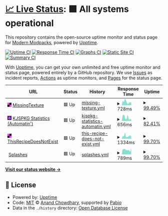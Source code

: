 # [📈 Live Status](https://Modern-Modpacks.github.io/mm-upptime): <!--live status--> **🟩 All systems operational**

This repository contains the open-source uptime monitor and status page for [Modern Modpacks](https://modernmodpacks.site), powered by [Upptime](https://github.com/upptime/upptime).

[![Uptime CI](https://github.com/Modern-Modpacks/mm-upptime/workflows/Uptime%20CI/badge.svg)](https://github.com/Modern-Modpacks/mm-upptime/actions?query=workflow%3A%22Uptime+CI%22)
[![Response Time CI](https://github.com/Modern-Modpacks/mm-upptime/workflows/Response%20Time%20CI/badge.svg)](https://github.com/Modern-Modpacks/mm-upptime/actions?query=workflow%3A%22Response+Time+CI%22)
[![Graphs CI](https://github.com/Modern-Modpacks/mm-upptime/workflows/Graphs%20CI/badge.svg)](https://github.com/Modern-Modpacks/mm-upptime/actions?query=workflow%3A%22Graphs+CI%22)
[![Static Site CI](https://github.com/Modern-Modpacks/mm-upptime/workflows/Static%20Site%20CI/badge.svg)](https://github.com/Modern-Modpacks/mm-upptime/actions?query=workflow%3A%22Static+Site+CI%22)
[![Summary CI](https://github.com/Modern-Modpacks/mm-upptime/workflows/Summary%20CI/badge.svg)](https://github.com/Modern-Modpacks/mm-upptime/actions?query=workflow%3A%22Summary+CI%22)

With [Upptime](https://upptime.js.org), you can get your own unlimited and free uptime monitor and status page, powered entirely by a GitHub repository. We use [Issues](https://github.com/Modern-Modpacks/mm-upptime/issues) as incident reports, [Actions](https://github.com/Modern-Modpacks/mm-upptime/actions) as uptime monitors, and [Pages](https://Modern-Modpacks.github.io/mm-upptime) for the status page.

<!--start: status pages-->
<!-- This summary is generated by Upptime (https://github.com/upptime/upptime) -->
<!-- Do not edit this manually, your changes will be overwritten -->
<!-- prettier-ignore -->
| URL | Status | History | Response Time | Uptime |
| --- | ------ | ------- | ------------- | ------ |
| <img alt="" src="https://raw.githubusercontent.com/Modern-Modpacks/assets/main/Icons/Other/missingtexture.png" height="13"> [MissingTexture](https://missingtexture.modernmodpacks.site) | 🟩 Up | [missing-texture.yml](https://github.com/Modern-Modpacks/mm-upptime/commits/HEAD/history/missing-texture.yml) | <details><summary><img alt="Response time graph" src="./graphs/missing-texture/response-time-week.png" height="20"> 728ms</summary><br><a href="https://status.modernmodpacks.site/history/missing-texture"><img alt="Response time 578" src="https://img.shields.io/endpoint?url=https%3A%2F%2Fraw.githubusercontent.com%2FModern-Modpacks%2Fmm-upptime%2FHEAD%2Fapi%2Fmissing-texture%2Fresponse-time.json"></a><br><a href="https://status.modernmodpacks.site/history/missing-texture"><img alt="24-hour response time 745" src="https://img.shields.io/endpoint?url=https%3A%2F%2Fraw.githubusercontent.com%2FModern-Modpacks%2Fmm-upptime%2FHEAD%2Fapi%2Fmissing-texture%2Fresponse-time-day.json"></a><br><a href="https://status.modernmodpacks.site/history/missing-texture"><img alt="7-day response time 728" src="https://img.shields.io/endpoint?url=https%3A%2F%2Fraw.githubusercontent.com%2FModern-Modpacks%2Fmm-upptime%2FHEAD%2Fapi%2Fmissing-texture%2Fresponse-time-week.json"></a><br><a href="https://status.modernmodpacks.site/history/missing-texture"><img alt="30-day response time 726" src="https://img.shields.io/endpoint?url=https%3A%2F%2Fraw.githubusercontent.com%2FModern-Modpacks%2Fmm-upptime%2FHEAD%2Fapi%2Fmissing-texture%2Fresponse-time-month.json"></a><br><a href="https://status.modernmodpacks.site/history/missing-texture"><img alt="1-year response time 578" src="https://img.shields.io/endpoint?url=https%3A%2F%2Fraw.githubusercontent.com%2FModern-Modpacks%2Fmm-upptime%2FHEAD%2Fapi%2Fmissing-texture%2Fresponse-time-year.json"></a></details> | <details><summary><a href="https://status.modernmodpacks.site/history/missing-texture">99.49%</a></summary><a href="https://status.modernmodpacks.site/history/missing-texture"><img alt="All-time uptime 85.07%" src="https://img.shields.io/endpoint?url=https%3A%2F%2Fraw.githubusercontent.com%2FModern-Modpacks%2Fmm-upptime%2FHEAD%2Fapi%2Fmissing-texture%2Fuptime.json"></a><br><a href="https://status.modernmodpacks.site/history/missing-texture"><img alt="24-hour uptime 97.17%" src="https://img.shields.io/endpoint?url=https%3A%2F%2Fraw.githubusercontent.com%2FModern-Modpacks%2Fmm-upptime%2FHEAD%2Fapi%2Fmissing-texture%2Fuptime-day.json"></a><br><a href="https://status.modernmodpacks.site/history/missing-texture"><img alt="7-day uptime 99.49%" src="https://img.shields.io/endpoint?url=https%3A%2F%2Fraw.githubusercontent.com%2FModern-Modpacks%2Fmm-upptime%2FHEAD%2Fapi%2Fmissing-texture%2Fuptime-week.json"></a><br><a href="https://status.modernmodpacks.site/history/missing-texture"><img alt="30-day uptime 91.94%" src="https://img.shields.io/endpoint?url=https%3A%2F%2Fraw.githubusercontent.com%2FModern-Modpacks%2Fmm-upptime%2FHEAD%2Fapi%2Fmissing-texture%2Fuptime-month.json"></a><br><a href="https://status.modernmodpacks.site/history/missing-texture"><img alt="1-year uptime 85.07%" src="https://img.shields.io/endpoint?url=https%3A%2F%2Fraw.githubusercontent.com%2FModern-Modpacks%2Fmm-upptime%2FHEAD%2Fapi%2Fmissing-texture%2Fuptime-year.json"></a></details>
| <img alt="" src="https://raw.githubusercontent.com/Modern-Modpacks/assets/main/Icons/Other/kjspkg.png" height="13"> [KJSPKG Statistics (Automatin')](https://tizudev.vercel.app/automatin/api/1025316079226064966/kjspkg) | 🟩 Up | [kjspkg-statistics-automatin.yml](https://github.com/Modern-Modpacks/mm-upptime/commits/HEAD/history/kjspkg-statistics-automatin.yml) | <details><summary><img alt="Response time graph" src="./graphs/kjspkg-statistics-automatin/response-time-week.png" height="20"> 656ms</summary><br><a href="https://status.modernmodpacks.site/history/kjspkg-statistics-automatin"><img alt="Response time 781" src="https://img.shields.io/endpoint?url=https%3A%2F%2Fraw.githubusercontent.com%2FModern-Modpacks%2Fmm-upptime%2FHEAD%2Fapi%2Fkjspkg-statistics-automatin%2Fresponse-time.json"></a><br><a href="https://status.modernmodpacks.site/history/kjspkg-statistics-automatin"><img alt="24-hour response time 395" src="https://img.shields.io/endpoint?url=https%3A%2F%2Fraw.githubusercontent.com%2FModern-Modpacks%2Fmm-upptime%2FHEAD%2Fapi%2Fkjspkg-statistics-automatin%2Fresponse-time-day.json"></a><br><a href="https://status.modernmodpacks.site/history/kjspkg-statistics-automatin"><img alt="7-day response time 656" src="https://img.shields.io/endpoint?url=https%3A%2F%2Fraw.githubusercontent.com%2FModern-Modpacks%2Fmm-upptime%2FHEAD%2Fapi%2Fkjspkg-statistics-automatin%2Fresponse-time-week.json"></a><br><a href="https://status.modernmodpacks.site/history/kjspkg-statistics-automatin"><img alt="30-day response time 943" src="https://img.shields.io/endpoint?url=https%3A%2F%2Fraw.githubusercontent.com%2FModern-Modpacks%2Fmm-upptime%2FHEAD%2Fapi%2Fkjspkg-statistics-automatin%2Fresponse-time-month.json"></a><br><a href="https://status.modernmodpacks.site/history/kjspkg-statistics-automatin"><img alt="1-year response time 781" src="https://img.shields.io/endpoint?url=https%3A%2F%2Fraw.githubusercontent.com%2FModern-Modpacks%2Fmm-upptime%2FHEAD%2Fapi%2Fkjspkg-statistics-automatin%2Fresponse-time-year.json"></a></details> | <details><summary><a href="https://status.modernmodpacks.site/history/kjspkg-statistics-automatin">82.41%</a></summary><a href="https://status.modernmodpacks.site/history/kjspkg-statistics-automatin"><img alt="All-time uptime 97.29%" src="https://img.shields.io/endpoint?url=https%3A%2F%2Fraw.githubusercontent.com%2FModern-Modpacks%2Fmm-upptime%2FHEAD%2Fapi%2Fkjspkg-statistics-automatin%2Fuptime.json"></a><br><a href="https://status.modernmodpacks.site/history/kjspkg-statistics-automatin"><img alt="24-hour uptime 6.78%" src="https://img.shields.io/endpoint?url=https%3A%2F%2Fraw.githubusercontent.com%2FModern-Modpacks%2Fmm-upptime%2FHEAD%2Fapi%2Fkjspkg-statistics-automatin%2Fuptime-day.json"></a><br><a href="https://status.modernmodpacks.site/history/kjspkg-statistics-automatin"><img alt="7-day uptime 82.41%" src="https://img.shields.io/endpoint?url=https%3A%2F%2Fraw.githubusercontent.com%2FModern-Modpacks%2Fmm-upptime%2FHEAD%2Fapi%2Fkjspkg-statistics-automatin%2Fuptime-week.json"></a><br><a href="https://status.modernmodpacks.site/history/kjspkg-statistics-automatin"><img alt="30-day uptime 95.86%" src="https://img.shields.io/endpoint?url=https%3A%2F%2Fraw.githubusercontent.com%2FModern-Modpacks%2Fmm-upptime%2FHEAD%2Fapi%2Fkjspkg-statistics-automatin%2Fuptime-month.json"></a><br><a href="https://status.modernmodpacks.site/history/kjspkg-statistics-automatin"><img alt="1-year uptime 97.29%" src="https://img.shields.io/endpoint?url=https%3A%2F%2Fraw.githubusercontent.com%2FModern-Modpacks%2Fmm-upptime%2FHEAD%2Fapi%2Fkjspkg-statistics-automatin%2Fuptime-year.json"></a></details>
| <img alt="" src="https://raw.githubusercontent.com/Modern-Modpacks/assets/main/Icons/Other/missingtexture.png" height="13"> [ThisRecipeDoesNotExist](https://thisrecipedoesnotexist.modernmodpacks.site) | 🟩 Up | [this-recipe-does-not-exist.yml](https://github.com/Modern-Modpacks/mm-upptime/commits/HEAD/history/this-recipe-does-not-exist.yml) | <details><summary><img alt="Response time graph" src="./graphs/this-recipe-does-not-exist/response-time-week.png" height="20"> 1334ms</summary><br><a href="https://status.modernmodpacks.site/history/this-recipe-does-not-exist"><img alt="Response time 1262" src="https://img.shields.io/endpoint?url=https%3A%2F%2Fraw.githubusercontent.com%2FModern-Modpacks%2Fmm-upptime%2FHEAD%2Fapi%2Fthis-recipe-does-not-exist%2Fresponse-time.json"></a><br><a href="https://status.modernmodpacks.site/history/this-recipe-does-not-exist"><img alt="24-hour response time 950" src="https://img.shields.io/endpoint?url=https%3A%2F%2Fraw.githubusercontent.com%2FModern-Modpacks%2Fmm-upptime%2FHEAD%2Fapi%2Fthis-recipe-does-not-exist%2Fresponse-time-day.json"></a><br><a href="https://status.modernmodpacks.site/history/this-recipe-does-not-exist"><img alt="7-day response time 1334" src="https://img.shields.io/endpoint?url=https%3A%2F%2Fraw.githubusercontent.com%2FModern-Modpacks%2Fmm-upptime%2FHEAD%2Fapi%2Fthis-recipe-does-not-exist%2Fresponse-time-week.json"></a><br><a href="https://status.modernmodpacks.site/history/this-recipe-does-not-exist"><img alt="30-day response time 1716" src="https://img.shields.io/endpoint?url=https%3A%2F%2Fraw.githubusercontent.com%2FModern-Modpacks%2Fmm-upptime%2FHEAD%2Fapi%2Fthis-recipe-does-not-exist%2Fresponse-time-month.json"></a><br><a href="https://status.modernmodpacks.site/history/this-recipe-does-not-exist"><img alt="1-year response time 1262" src="https://img.shields.io/endpoint?url=https%3A%2F%2Fraw.githubusercontent.com%2FModern-Modpacks%2Fmm-upptime%2FHEAD%2Fapi%2Fthis-recipe-does-not-exist%2Fresponse-time-year.json"></a></details> | <details><summary><a href="https://status.modernmodpacks.site/history/this-recipe-does-not-exist">99.70%</a></summary><a href="https://status.modernmodpacks.site/history/this-recipe-does-not-exist"><img alt="All-time uptime 91.37%" src="https://img.shields.io/endpoint?url=https%3A%2F%2Fraw.githubusercontent.com%2FModern-Modpacks%2Fmm-upptime%2FHEAD%2Fapi%2Fthis-recipe-does-not-exist%2Fuptime.json"></a><br><a href="https://status.modernmodpacks.site/history/this-recipe-does-not-exist"><img alt="24-hour uptime 98.62%" src="https://img.shields.io/endpoint?url=https%3A%2F%2Fraw.githubusercontent.com%2FModern-Modpacks%2Fmm-upptime%2FHEAD%2Fapi%2Fthis-recipe-does-not-exist%2Fuptime-day.json"></a><br><a href="https://status.modernmodpacks.site/history/this-recipe-does-not-exist"><img alt="7-day uptime 99.70%" src="https://img.shields.io/endpoint?url=https%3A%2F%2Fraw.githubusercontent.com%2FModern-Modpacks%2Fmm-upptime%2FHEAD%2Fapi%2Fthis-recipe-does-not-exist%2Fuptime-week.json"></a><br><a href="https://status.modernmodpacks.site/history/this-recipe-does-not-exist"><img alt="30-day uptime 95.76%" src="https://img.shields.io/endpoint?url=https%3A%2F%2Fraw.githubusercontent.com%2FModern-Modpacks%2Fmm-upptime%2FHEAD%2Fapi%2Fthis-recipe-does-not-exist%2Fuptime-month.json"></a><br><a href="https://status.modernmodpacks.site/history/this-recipe-does-not-exist"><img alt="1-year uptime 91.37%" src="https://img.shields.io/endpoint?url=https%3A%2F%2Fraw.githubusercontent.com%2FModern-Modpacks%2Fmm-upptime%2FHEAD%2Fapi%2Fthis-recipe-does-not-exist%2Fuptime-year.json"></a></details>
| <img alt="" src="https://icons.duckduckgo.com/ip3/splashes.modernmodpacks.site.ico" height="13"> [Splashes](https://splashes.modernmodpacks.site) | 🟩 Up | [splashes.yml](https://github.com/Modern-Modpacks/mm-upptime/commits/HEAD/history/splashes.yml) | <details><summary><img alt="Response time graph" src="./graphs/splashes/response-time-week.png" height="20"> 789ms</summary><br><a href="https://status.modernmodpacks.site/history/splashes"><img alt="Response time 664" src="https://img.shields.io/endpoint?url=https%3A%2F%2Fraw.githubusercontent.com%2FModern-Modpacks%2Fmm-upptime%2FHEAD%2Fapi%2Fsplashes%2Fresponse-time.json"></a><br><a href="https://status.modernmodpacks.site/history/splashes"><img alt="24-hour response time 601" src="https://img.shields.io/endpoint?url=https%3A%2F%2Fraw.githubusercontent.com%2FModern-Modpacks%2Fmm-upptime%2FHEAD%2Fapi%2Fsplashes%2Fresponse-time-day.json"></a><br><a href="https://status.modernmodpacks.site/history/splashes"><img alt="7-day response time 789" src="https://img.shields.io/endpoint?url=https%3A%2F%2Fraw.githubusercontent.com%2FModern-Modpacks%2Fmm-upptime%2FHEAD%2Fapi%2Fsplashes%2Fresponse-time-week.json"></a><br><a href="https://status.modernmodpacks.site/history/splashes"><img alt="30-day response time 684" src="https://img.shields.io/endpoint?url=https%3A%2F%2Fraw.githubusercontent.com%2FModern-Modpacks%2Fmm-upptime%2FHEAD%2Fapi%2Fsplashes%2Fresponse-time-month.json"></a><br><a href="https://status.modernmodpacks.site/history/splashes"><img alt="1-year response time 664" src="https://img.shields.io/endpoint?url=https%3A%2F%2Fraw.githubusercontent.com%2FModern-Modpacks%2Fmm-upptime%2FHEAD%2Fapi%2Fsplashes%2Fresponse-time-year.json"></a></details> | <details><summary><a href="https://status.modernmodpacks.site/history/splashes">99.70%</a></summary><a href="https://status.modernmodpacks.site/history/splashes"><img alt="All-time uptime 92.31%" src="https://img.shields.io/endpoint?url=https%3A%2F%2Fraw.githubusercontent.com%2FModern-Modpacks%2Fmm-upptime%2FHEAD%2Fapi%2Fsplashes%2Fuptime.json"></a><br><a href="https://status.modernmodpacks.site/history/splashes"><img alt="24-hour uptime 98.62%" src="https://img.shields.io/endpoint?url=https%3A%2F%2Fraw.githubusercontent.com%2FModern-Modpacks%2Fmm-upptime%2FHEAD%2Fapi%2Fsplashes%2Fuptime-day.json"></a><br><a href="https://status.modernmodpacks.site/history/splashes"><img alt="7-day uptime 99.70%" src="https://img.shields.io/endpoint?url=https%3A%2F%2Fraw.githubusercontent.com%2FModern-Modpacks%2Fmm-upptime%2FHEAD%2Fapi%2Fsplashes%2Fuptime-week.json"></a><br><a href="https://status.modernmodpacks.site/history/splashes"><img alt="30-day uptime 95.80%" src="https://img.shields.io/endpoint?url=https%3A%2F%2Fraw.githubusercontent.com%2FModern-Modpacks%2Fmm-upptime%2FHEAD%2Fapi%2Fsplashes%2Fuptime-month.json"></a><br><a href="https://status.modernmodpacks.site/history/splashes"><img alt="1-year uptime 92.31%" src="https://img.shields.io/endpoint?url=https%3A%2F%2Fraw.githubusercontent.com%2FModern-Modpacks%2Fmm-upptime%2FHEAD%2Fapi%2Fsplashes%2Fuptime-year.json"></a></details>

<!--end: status pages-->

[**Visit our status website →**](https://Modern-Modpacks.github.io/mm-upptime)

## 📄 License

- Powered by: [Upptime](https://github.com/upptime/upptime)
- Code: [MIT](./LICENSE) © [Anand Chowdhary](https://anandchowdhary.com), supported by [Pabio](https://pabio.com)
- Data in the `./history` directory: [Open Database License](https://opendatacommons.org/licenses/odbl/1-0/)
